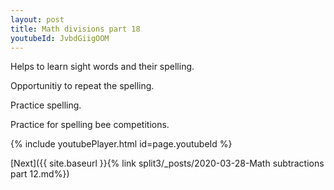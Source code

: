 ```yaml
---
layout: post
title: Math divisions part 18
youtubeId: JvbdGiigOOM
---
```

 
 
Helps to learn sight words and their spelling.

Opportunitiy to repeat the spelling. 

Practice spelling. 
 
Practice for spelling bee competitions. 
 
{% include youtubePlayer.html id=page.youtubeId %}
 
 

[Next]({{ site.baseurl }}{% link  split3/_posts/2020-03-28-Math subtractions part 12.md%})
 
